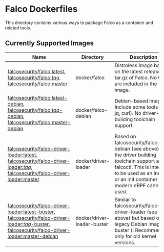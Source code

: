# Falco Dockerfiles

This directory contains various ways to package Falco as a container and related tools.

## Currently Supported Images

| Name                                                                                                                                                                                                                                                                                                                                                                                       | Directory                   | Description                                                                                                                                                                                                                |
|--------------------------------------------------------------------------------------------------------------------------------------------------------------------------------------------------------------------------------------------------------------------------------------------------------------------------------------------------------------------------------------------|-----------------------------|----------------------------------------------------------------------------------------------------------------------------------------------------------------------------------------------------------------------------|
| [falcosecurity/falco:latest](https://hub.docker.com/repository/docker/falcosecurity/falco), [falcosecurity/falco:_tag_](https://hub.docker.com/repository/docker/falcosecurity/falco), [falcosecurity/falco:master](https://hub.docker.com/repository/docker/falcosecurity/falco)                                                                                                          | docker/falco                | Distroless image based on the latest released tar.gz of Falco. No tools are included in the image.                                                                              |
| [falcosecurity/falco:latest-debian](https://hub.docker.com/repository/docker/falcosecurity/falco), [falcosecurity/falco:_tag_-debian](https://hub.docker.com/repository/docker/falcosecurity/falco), [falcosecurity/falco:master-debian](https://hub.docker.com/repository/docker/falcosecurity/falco)                                                                                     | docker/falco-debian         | Debian-based image. Include some tools (i.e. jq, curl). No driver-building toolchain support. |
| [falcosecurity/falco-driver-loader:latest](https://hub.docker.com/repository/docker/falcosecurity/falco-driver-loader), [falcosecurity/falco-driver-loader:_tag_](https://hub.docker.com/repository/docker/falcosecurity/falco-driver-loader), [falcosecurity/falco-driver-loader:master](https://hub.docker.com/repository/docker/falcosecurity/falco-driver-loader)                      | docker/driver-loader        | Based on falcosecurity/falco:x.y.z-debian (see above) plus the driver building toolchain support and falcoctl. This is intended to be used as an installer or an init container when modern eBPF cannot be used.                     |
| [falcosecurity/falco-driver-loader:latest-buster](https://hub.docker.com/repository/docker/falcosecurity/falco-driver-loader), [falcosecurity/falco-driver-loader:_tag_-buster](https://hub.docker.com/repository/docker/falcosecurity/falco-driver-loader), [falcosecurity/falco-driver-loader:master-debian](https://hub.docker.com/repository/docker/falcosecurity/falco-driver-loader) | docker/driver-loader-buster | Similar to falcosecurity/falco-driver-loader (see above) but based on a legacy Debian image (i.e. buster ). Recommended only for old kernel versions.                                                                      |